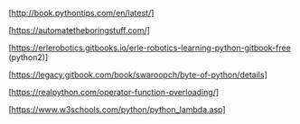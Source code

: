 [http://book.pythontips.com/en/latest/]

[https://automatetheboringstuff.com/]

[https://erlerobotics.gitbooks.io/erle-robotics-learning-python-gitbook-free (python2)]

[https://legacy.gitbook.com/book/swaroopch/byte-of-python/details]

[https://realpython.com/operator-function-overloading/]

[https://www.w3schools.com/python/python_lambda.asp]
